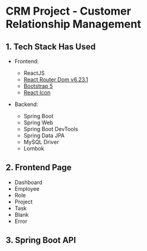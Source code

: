 # CRM Project - Customer Relationship Management #

## 1. Tech Stack Has Used ##

- Frontend:
  - ReactJS
  - [React Router Dom v6.23.1](https://reactrouter.com/en/main/router-components/browser-router)
  - [Bootstrap 5](https://react-bootstrap.netlify.app/)
  - [React Icon](https://react-icons.github.io/react-icons/)

- Backend:
  - Spring Boot
  - Spring Web
  - Spring Boot DevTools
  - Spring Data JPA
  - MySQL Driver
  - Lombok

## 2. Frontend Page ##

- Dashboard
- Employee
- Role
- Project
- Task
- Blank
- Error

## 3. Spring Boot API ##
